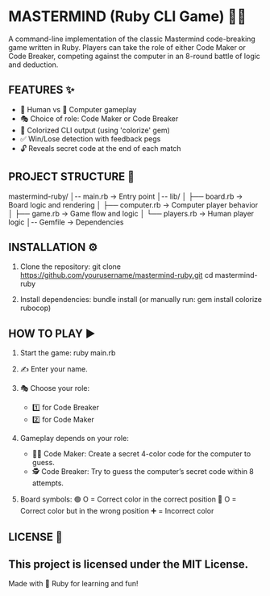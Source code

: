 MASTERMIND (Ruby CLI Game) 🎨🧩
===============================

A command-line implementation of the classic Mastermind code-breaking game 
written in Ruby. Players can take the role of either Code Maker or Code Breaker, 
competing against the computer in an 8-round battle of logic and deduction.


FEATURES ✨
----------
- 👤 Human vs 🤖 Computer gameplay
- 🎭 Choice of role: Code Maker or Code Breaker
- 🎨 Colorized CLI output (using 'colorize' gem)
- ✅ Win/Lose detection with feedback pegs
- 🔓 Reveals secret code at the end of each match

PROJECT STRUCTURE 📂
--------------------
mastermind-ruby/
│-- main.rb          -> Entry point
│-- lib/
│   ├── board.rb     -> Board logic and rendering
│   ├── computer.rb  -> Computer player behavior
│   ├── game.rb      -> Game flow and logic
│   └── players.rb   -> Human player logic
│-- Gemfile          -> Dependencies

INSTALLATION ⚙️
---------------
1. Clone the repository:
   git clone https://github.com/yourusername/mastermind-ruby.git
   cd mastermind-ruby

2. Install dependencies:
   bundle install
   (or manually run: gem install colorize rubocop)


HOW TO PLAY ▶️
--------------
1. Start the game:
   ruby main.rb

2. ✍️ Enter your name.

3. 🎭 Choose your role:
   - 1️⃣ for Code Breaker
   - 2️⃣ for Code Maker

4. Gameplay depends on your role:
   - 🧑‍🎨 Code Maker: Create a secret 4-color code for the computer to guess.
   - 🕵️ Code Breaker: Try to guess the computer’s secret code within 8 attempts.

5. Board symbols:
   🟢 O = Correct color in the correct position
   🔴 O = Correct color but in the wrong position
   ➕  = Incorrect color

LICENSE 📜
----------
This project is licensed under the MIT License.
----------
Made with 💎 Ruby for learning and fun!